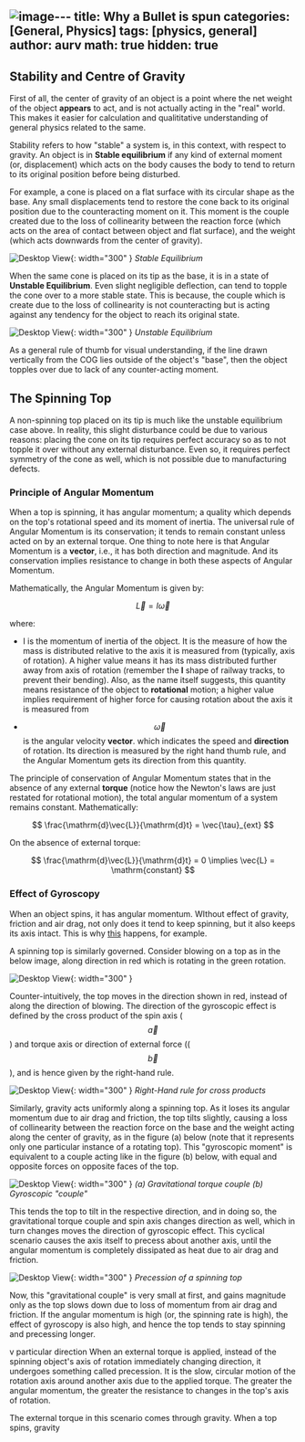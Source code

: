 ![image](https://github.com/aurvadahana/aurvadahana.github.io/assets/164757444/7730ad5e-2bdf-47b6-92ad-180fa60a4874)---
title: Why a Bullet is spun
categories: [General, Physics]
tags: [physics, general]
author: aurv
math: true
hidden: true
---

## Stability and Centre of Gravity

First of all, the center of gravity of an object is a point where the net weight of the object **appears** to act, and is not actually acting in the "real" world. This makes it easier for calculation and qualititative understanding of general physics related to the same.

Stability refers to how "stable" a system is, in this context, with respect to gravity. An object is in **Stable equilibrium** if any kind of external moment (or, displacement) which acts on the body causes the body to tend to return to its original position before being disturbed.

For example, a cone is placed on a flat surface with its circular shape as the base. Any small displacements tend to restore the cone back to its original position due to the counteracting moment on it. This moment is the couple created due to the loss of collinearity between the reaction force (which acts on the area of contact between object and flat surface), and the weight (which acts downwards from the center of gravity).

![Desktop View](/assets/img/posts/2024-06-08-why-a-bullet-spins/stable_equi.png){: width="300" }
_Stable Equilibrium_

When the same cone is placed on its tip as the base, it is in a state of **Unstable Equilibrium**. Even slight negligible deflection, can tend to topple the cone over to a more stable state. This is because, the couple which is create due to the loss of collinearity is not counteracting but is acting against any tendency for the object to reach its original state.

![Desktop View](/assets/img/posts/2024-06-08-why-a-bullet-spins/unstable_equi.png){: width="300" }
_Unstable Equilibrium_

As a general rule of thumb for visual understanding, if the line drawn vertically from the COG lies outside of the object's "base", then the object topples over due to lack of any counter-acting moment.

## The Spinning Top

A non-spinning top placed on its tip is much like the unstable equilibrium case above. In reality, this slight disturbance could be due to various reasons: placing the cone on its tip requires perfect accuracy so as to not topple it over without any external disturbance. Even so, it requires perfect symmetry of the cone as well, which is not possible due to manufacturing defects.

### Principle of Angular Momentum

When a top is spinning, it has angular momentum; a quality which depends on the top's rotational speed and its moment of inertia. The universal rule of Angular Momentum is its conservation; it tends to remain constant unless acted on by an external torque. One thing to note here is that Angular Momentum is a **vector**, i.e., it has both direction and magnitude. And its conservation implies resistance to change in both these aspects of Angular Momentum.

Mathematically, the Angular Momentum is given by:

$$
\vec{L} = I\vec{\omega}
$$

where:

- I is the momentum of inertia of the object. It is the measure of how the mass is distributed relative to the axis it is measured from (typically, axis of rotation). A higher value means it has its mass distributed further away from axis of rotation (remember the **I** shape of railway tracks, to prevent their bending). Also, as the name itself suggests, this quantity means resistance of the object to **rotational** motion; a higher value implies requirement of higher force for causing rotation about the axis it is measured from

- $$ \vec{\omega} $$ is the angular velocity **vector**. which indicates the speed and **direction** of rotation. Its direction is measured by the right hand thumb rule, and the Angular Momentum gets its direction from this quantity.

The principle of conservation of Angular Momentum states that in the absence of any external **torque** (notice how the Newton's laws are just restated for rotational motion), the total angular momentum of a system remains constant. Mathematically:

$$
\frac{\mathrm{d}\vec{L}}{\mathrm{d}t} = \vec{\tau}_{ext}
$$

On the absence of external torque:

$$
\frac{\mathrm{d}\vec{L}}{\mathrm{d}t} = 0 \implies \vec{L} = \mathrm{constant}
$$

### Effect of Gyroscopy

When an object spins, it has angular momentum. WIthout effect of gravity, friction and air drag, not only does it tend to keep spinning, but it also keeps its axis intact. This is why <a target="_blank" href="https://www.youtube.com/watch?v=xGdH0lwFOiM">this</a> happens, for example.

A spinning top is similarly governed. Consider blowing on a top as in the below image, along direction in red which is rotating in the green rotation.

![Desktop View](/assets/img/posts/2024-06-08-why-a-bullet-spins/blowing_spinning_top.png){: width="300" }

Counter-intuitively, the top moves in the direction shown in red, instead of along the direction of blowing. The direction of the gyroscopic effect is defined by the cross product of the spin axis ($$ \vec{a} $$) and torque axis or direction of external force (($$ \vec{b} $$), and is hence given by the right-hand rule.

![Desktop View](/assets/img/posts/2024-06-08-why-a-bullet-spins/RHT.png){: width="300" }
_Right-Hand rule for cross products_

Similarly, gravity acts uniformly along a spinning top. As it loses its angular momentum due to air drag and friction, the top tilts slightly, causing a loss of collinearity between the reaction force on the base and the weight acting along the center of gravity, as in the figure (a) below (note that it represents only one particular instance of a rotating top). This "gyroscopic moment" is equivalent to a couple acting like in the figure (b) below, with equal and opposite forces on opposite faces of the top.

![Desktop View](/assets/img/posts/2024-06-08-why-a-bullet-spins/Spinning_top_couple.png){: width="300" }
_(a) Gravitational torque couple    (b) Gyroscopic "couple"_

This tends the top to tilt in the respective direction, and in doing so, the gravitational torque couple and spin axis changes direction as well, which in turn changes moves the direction of gyroscopic effect. This cyclical scenario causes the axis itself to precess about another axis, until the angular momentum is completely dissipated as heat due to air drag and friction.

![Desktop View](/assets/img/posts/2024-06-08-why-a-bullet-spins/Spinning_top_precess.png){: width="300" }
_Precession of a spinning top_

Now, this "gravitational couple" is very small at first, and gains magnitude only as the top slows down due to loss of momentum from air drag and friction. If the angular momentum is high (or, the spinning rate is high), the effect of gyroscopy is also high, and hence the top tends to stay spinning and precessing longer.

v particular direction When an external torque is applied, instead of the spinning object's axis of rotation immediately changing direction, it undergoes something called precession. It is the slow, circular motion of the rotation axis around another axis due to the applied torque. The greater the angular momentum, the greater the resistance to changes in the top's axis of rotation.

The external torque in this scenario comes through gravity. When a top spins, gravity 
